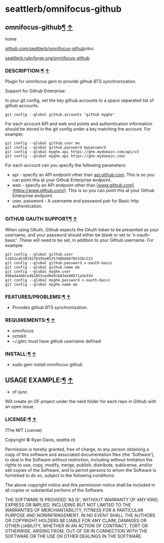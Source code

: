 # seattlerb/omnifocus-github

## omnifocus-github[¶]() [↑]() <a id="user-content-label-omnifocus-github"></a>

home

[github.com/seattlerb/omnifocus-github]()rdoc

[seattlerb.rubyforge.org/omnifocus-github](http://seattlerb.rubyforge.org/omnifocus-github)

### DESCRIPTION:[¶]() [↑]() <a id="user-content-label-description-3a"></a>

Plugin for omnifocus gem to provide github BTS synchronization.

Support for Github Enterprise:

In your git config, set the key github.accounts to a space separated list of github accounts.

```text
git config --global github.accounts "github myghe"
```

For each account API and web end points and authentication information should be stored in the git config under a key matching the account. For example:

```text
git config --global github.user me
git config --global github.password mypassword
git config --global myghe.api https://ghe.mydomain.com/api/v3
git config --global myghe.api https://ghe.mydomain.com/
```

For each account can you specify the following parameters:

* api - specify an API endpoint other than [api.github.com](https://api.github.com/). This is so you can point this at your Github Enterprise endpoint.
* web - specify an API endpoint other than [www.github.com](https://www.github.com/). This is so you can point this at your Github Enterprise endpoint
* user, password - A username and password pair for Basic http authentication.

### GITHUB OAUTH SUPPORT[¶]() [↑]() <a id="user-content-label-github+oauth+support"></a>

When using OAuth, Github expects the OAuth token to be presented as your username, and your password should either be blank or set to 'x-oauth-basic'. These will need to be set, in addition to your Github username. For example:

```text
git config --global github.user 51951ceb3819276195e8525740bd4670232bc222
git config --global github.password x-oauth-basic
git config --global github.name me
git config --global myghe.user d98ada440ce4b1853ced0e0cb83eb48b71a3e33d
git config --global myghe.password x-oauth-basic
git config --global myghe.name me
```

### FEATURES/PROBLEMS:[¶]() [↑]() <a id="user-content-label-features-2fproblems-3a"></a>

* Provides github BTS synchronization.

### REQUIREMENTS:[¶]() [↑]() <a id="user-content-label-requirements-3a"></a>

* omnifocus
* octokit
* ~/.gitrc must have github username defined

### INSTALL:[¶]() [↑]() <a id="user-content-label-install-3a"></a>

* sudo gem install omnifocus-github

## USAGE EXAMPLE:[¶]() [↑]() <a id="user-content-label-usage+example-3a"></a>

* of sync

Will create an OF project under the nerd folder for each repo in Github with an open issue.

### LICENSE:[¶]() [↑]() <a id="user-content-label-license-3a"></a>

\(The MIT License\)

Copyright © Ryan Davis, seattle.rb

Permission is hereby granted, free of charge, to any person obtaining a copy of this software and associated documentation files \(the 'Software'\), to deal in the Software without restriction, including without limitation the rights to use, copy, modify, merge, publish, distribute, sublicense, and/or sell copies of the Software, and to permit persons to whom the Software is furnished to do so, subject to the following conditions:

The above copyright notice and this permission notice shall be included in all copies or substantial portions of the Software.

THE SOFTWARE IS PROVIDED 'AS IS', WITHOUT WARRANTY OF ANY KIND, EXPRESS OR IMPLIED, INCLUDING BUT NOT LIMITED TO THE WARRANTIES OF MERCHANTABILITY, FITNESS FOR A PARTICULAR PURPOSE AND NONINFRINGEMENT. IN NO EVENT SHALL THE AUTHORS OR COPYRIGHT HOLDERS BE LIABLE FOR ANY CLAIM, DAMAGES OR OTHER LIABILITY, WHETHER IN AN ACTION OF CONTRACT, TORT OR OTHERWISE, ARISING FROM, OUT OF OR IN CONNECTION WITH THE SOFTWARE OR THE USE OR OTHER DEALINGS IN THE SOFTWARE.

